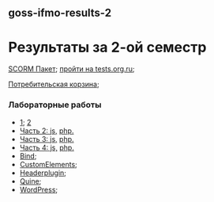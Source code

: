 ## goss-ifmo-results-2
# Результаты за 2-ой семестр

[SCORM Пакет](scorm-master.zip);
[пройти на tests.org.ru](http://tests.org.ru/mod/scorm/view.php?id=35);

[Потребительская корзина](cart/index.html);


### Лабораторные работы

- [1](1.js); [2](2.js) 
- [Часть 2:  js,](js/Part2.js) [ php.](php/part2.php)
- [Часть 3:  js,](js/Part3.js) [ php.](php/Quine.php)
- [Часть 4:  js,](js/Part4.js) [ php.](php/part4.php)
- [Bind](bind);
- [CustomElements](customElements);
- [Headerplugin](headerplugin/headerplugin);
- [Quine](bind);
- [WordPress](bind);
